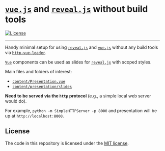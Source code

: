 # [`vue.js`](https://github.com/vuejs/vue) and [`reveal.js`](https://github.com/hakimel/reveal.js) without build tools

<a href="https://opensource.org/licenses/MIT">
    <img src="https://img.shields.io/badge/license-MIT-yellow.svg?style=flat-square" alt="License">
</a>

---

Handy minimal setup for using [`reveal.js`](https://github.com/hakimel/reveal.js) and [`vue.js`](https://github.com/vuejs/vue) without any build tools via [`http-vue-loader`](https://github.com/FranckFreiburger/http-vue-loader).

[`Vue`](https://github.com/vuejs/vue) components can be used as slides for [`reveal.js`](https://github.com/hakimel/reveal.js) with scoped styles. 

Main files and folders of interest: 
- [`content/Presentation.vue`](content\presentation\Presentation.vue)
- [`content/presentation/slides`](content\presentation\slides)

**Need to be served via the `http` protocol** (e.g., a simple local web server would do). 

For example, `python -m SimpleHTTPServer -p 8000` and presentation will be up at `http://localhost:8000`.

## License

The code in this repository is licensed under the [MIT license](https://opensource.org/licenses/MIT).
